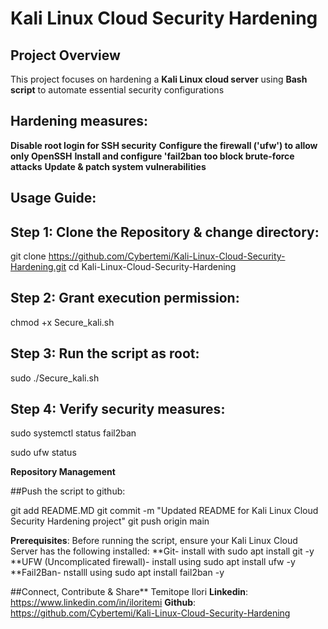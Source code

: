 # Kali Linux Cloud Security Hardening

## Project Overview
This project focuses on hardening a **Kali Linux cloud server** using **Bash script** to automate essential security configurations

## Hardening measures:

**Disable root login for SSH security**
**Configure the firewall ('ufw') to allow only OpenSSH**
**Install and configure 'fail2ban too block brute-force attacks**
**Update & patch system vulnerabilities**

## Usage Guide:
## **Step 1: Clone the Repository & change directory**:
git clone https://github.com/Cybertemi/Kali-Linux-Cloud-Security-Hardening.git
cd Kali-Linux-Cloud-Security-Hardening

## **Step 2: Grant execution permission**:
chmod +x Secure_kali.sh 

## **Step 3: Run the script as root**:
sudo ./Secure_kali.sh

## **Step 4: Verify security measures**:
sudo systemctl status fail2ban

sudo ufw status

**Repository Management**

##Push the script to github:

git add README.MD
git commit -m "Updated README for Kali Linux Cloud Security Hardening project"
git push origin main

**Prerequisites**:
Before running the script, ensure your Kali Linux Cloud Server has the following installed:
**Git- install with sudo apt install git -y
**UFW (Uncomplicated firewall)- install using sudo apt install ufw -y
**Fail2Ban- nstalll using sudo apt install fail2ban -y


##Connect, Contribute & Share**
Temitope Ilori
**Linkedin**: https://www.linkedin.com/in/iloritemi
**Github**: https://github.com/Cybertemi/Kali-Linux-Cloud-Security-Hardening

